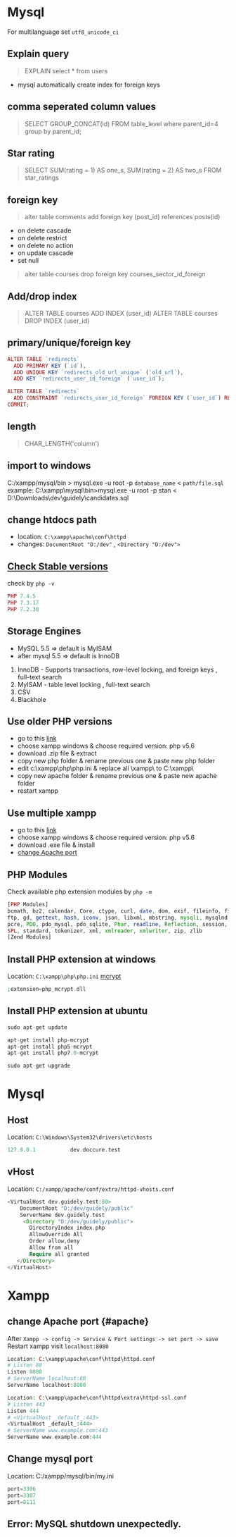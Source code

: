 # Mysql

For multilanguage set `utf8_unicode_ci`

## Explain query
> EXPLAIN select * from users

- mysql automatically create index for foreign keys

## comma seperated column values
> SELECT GROUP_CONCAT(id)  FROM table_level where parent_id=4 group by parent_id;
## Star rating
> SELECT SUM(rating = 1) AS one_s, SUM(rating = 2) AS two_s FROM star_ratings

## foreign key
> alter table comments add foreign key (post_id) references posts(id)
  - on delete cascade
  - on delete restrict
  - on delete no action
  - on update cascade
  - set null
> alter table courses drop foreign key courses_sector_id_foreign

## Add/drop index
> ALTER TABLE courses ADD INDEX (user_id)
> ALTER TABLE courses DROP INDEX (user_id)

## primary/unique/foreign key

```php
ALTER TABLE `redirects`
  ADD PRIMARY KEY (`id`),
  ADD UNIQUE KEY `redirects_old_url_unique` (`old_url`),
  ADD KEY `redirects_user_id_foreign` (`user_id`);

ALTER TABLE `redirects`
  ADD CONSTRAINT `redirects_user_id_foreign` FOREIGN KEY (`user_id`) REFERENCES `users` (`id`);
COMMIT;
```

## length
> CHAR_LENGTH('column')


## import to windows
C:/xampp/mysql/bin > mysql.exe -u root -p `database_name` < `path/file.sql`
example:
C:\xampp\mysql\bin>mysql.exe -u root -p stan < D:\Downloads\dev\guidely\candidates.sql

## change htdocs path
- location: `C:\xampp\apache\conf\httpd`
- changes: `DocumentRoot "D:/dev"` , `<Directory "D:/dev">`

## [Check Stable versions](https://www.php.net/downloads.php)
check by `php -v`

```php
PHP 7.4.5
PHP 7.3.17
PHP 7.2.30
```

## Storage Engines
- MySQL 5.5 => default is MyISAM
- after mysql 5.5 => default is InnoDB

1. InnoDB - Supports transactions, row-level locking, and foreign keys , full-text search
2. MyISAM - table level locking ,  full-text search
3. CSV
4. Blackhole

## Use older PHP versions
- go to this [link](https://sourceforge.net/projects/xampp/files/)
- choose xampp windows & choose required version: php v5.6
- download .zip file & extract
- copy new php folder & rename previous one & paste new php folder
- edit c:\xampp\php\php.ini & replace all \xampp\ to C:\xampp\
- copy new apache folder & rename previous one & paste new apache folder
- restart xampp

## Use multiple xampp
- go to this [link](https://sourceforge.net/projects/xampp/files/)
- choose xampp windows & choose required version: php v5.6
- download .exe file & install
- [change Apache port](#id)

## PHP Modules
Check available php extension modules by `php -m`

```php
[PHP Modules]
bcmath, bz2, calendar, Core, ctype, curl, date, dom, exif, fileinfo, filter,
ftp, gd, gettext, hash, iconv, json, libxml, mbstring, mysqli, mysqlnd, openssl,
pcre, PDO, pdo_mysql, pdo_sqlite, Phar, readline, Reflection, session, SimpleXML,
SPL, standard, tokenizer, xml, xmlreader, xmlwriter, zip, zlib
[Zend Modules]
```

## Install PHP extension at windows
Location: `C:\xampp\php\php.ini`
[mcrypt](https://sourceforge.net/projects/mcrypt/)

```php
;extension=php_mcrypt.dll
```

## Install PHP extension at ubuntu

```php
sudo apt-get update

apt-get install php-mcrypt
apt-get install php5-mcrypt
apt-get install php7.0-mcrypt

sudo apt-get upgrade
```

# Mysql

## Host
Location: `C:\Windows\System32\drivers\etc\hosts`

```php
127.0.0.1 			dev.doccure.test
```

## vHost
Location: `C:/xampp/apache/conf/extra/httpd-vhosts.conf`

```php
<VirtualHost dev.guidely.test:80>
    DocumentRoot "D:/dev/guidely/public"
    ServerName dev.guidely.test
     <Directory "D:/dev/guidely/public">
       DirectoryIndex index.php
       AllowOverride All
       Order allow,deny
       Allow from all
       Require all granted
   </Directory>
</VirtualHost>
```

# Xampp

## change Apache port {#apache}
After `Xampp -> config -> Service & Port settings -> set port -> save`
Restart xampp
visit `localhost:8080`

```php
Location: C:\xampp\apache\conf\httpd\httpd.conf
# Listen 80
Listen 8080
# ServerName localhost:80
ServerName localhost:8080

Location: C:\xampp\apache\conf\httpd\extra\httpd-ssl.conf
# Listen 443
Listen 444
# <VirtualHost _default_:443>
<VirtualHost _default_:444>
# ServerName www.example.com:443
ServerName www.example.com:444
```

## Change mysql port
Location: C:/xampp/mysql/bin/my.ini

```php
port=3306
port=3307
port=8111
```

## Error: MySQL shutdown unexpectedly.

